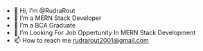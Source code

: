 - 👋 Hi, I’m @RudraRout
- 👀 I’m a MERN Stack Developer
- 🌱 I’m a BCA Graduate
- 💞️ I’m Looking For Job Oppertunity In MERN Stack Development
- 📫 How to reach me rudrarout2001@gmail.com

<!---
RudraRout/RudraRout is a ✨ special ✨ repository because its `README.md` (this file) appears on your GitHub profile.
You can click the Preview link to take a look at your changes.
--->
